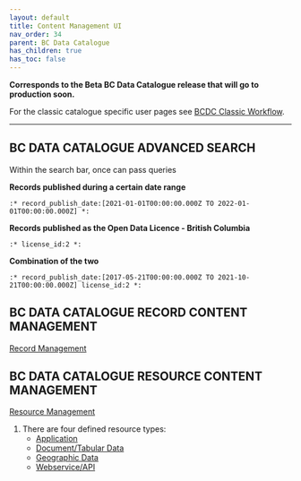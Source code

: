 ```yaml
---
layout: default
title: Content Management UI
nav_order: 34
parent: BC Data Catalogue
has_children: true
has_toc: false
---
```


**Corresponds to the Beta BC Data Catalogue release that will go to production soon.**

For the classic catalogue specific user pages see [BCDC Classic Workflow](https://bcgov.github.io/data-publication/pages/dps_bcdc_classic_w.html).

---------------

## BC DATA CATALOGUE ADVANCED SEARCH

Within the search bar, once can pass queries

**Records published during a certain date range**

```:* record_publish_date:[2021-01-01T00:00:00.000Z TO 2022-01-01T00:00:00.000Z] *:```

**Records published as the Open Data Licence - British Columbia**

```:* license_id:2 *:```

**Combination of the two**

```:* record_publish_date:[2017-05-21T00:00:00.000Z TO 2021-10-21T00:00:00.000Z] license_id:2 *:```

## BC DATA CATALOGUE RECORD CONTENT MANAGEMENT

[Record Management](./dps_bcdc_w_resource_mgmt_ui.md)

## BC DATA CATALOGUE RESOURCE CONTENT MANAGEMENT

[Resource Management](./dps_bcdc_w_resource_mgmt_ui.md)

1. There are four defined resource types: 
    - [Application](./dps_bcdc_w_resource_mgmt_ui.md#application-resources)
    - [Document/Tabular Data](./dps_bcdc_w_resource_mgmt_ui.md#doument-and-tabular-dataset-resources)
    - [Geographic Data](./dps_bcdc_w_resource_mgmt_ui.md#geographic-dataset-resources)
    - [Webservice/API](./dps_bcdc_w_resource_mgmt_ui.md#webservice-and-api-resources)
